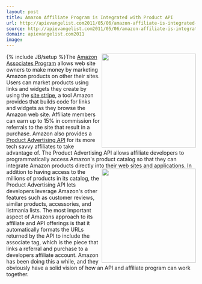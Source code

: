 ```yaml
---
layout: post
title: Amazon Affiliate Program is Integrated with Product API
url: http://apievangelist.com2011/05/06/amazon-affiliate-is-integrated-with-product-api/
source: http://apievangelist.com2011/05/06/amazon-affiliate-is-integrated-with-product-api/
domain: apievangelist.com2011
image: 
---
```

{% include JB/setup %}<img src="http://kinlane-productions.s3.amazonaws.com/amazon/affiliate/amazon-affiliates.png"  width="250" align="right" />The <a title="Amazon Associates Program" href="https://affiliate-program.amazon.com/">Amazon Associates Program</a> allows web site owners to make money by marketing Amazon products on other their sites.
Users can market products using links and widgets they create by using the <a title="site stripe" href="https://affiliate-program.amazon.com/gp/associates/help/stripe.html?ie=UTF8&amp;pf_rd_t=501&amp;ref_=amb_link_354365602_1&amp;pf_rd_m=ATVPDKIKX0DER&amp;pf_rd_p=&amp;pf_rd_s=assoc-right-2&amp;pf_rd_r=&amp;pf_rd_i=assoc_join_landing_blurb">site stripe</a>, a tool Amazon provides that builds code for links and widgets as they browse the Amazon web site.
Affiliate members can earn up to 15% in commission for referrals to the site that result in a purchase.
Amazon also provides a <a title="Product Advertising API" href="https://affiliate-program.amazon.com/gp/advertising/api/detail/main.html?ie=UTF8&amp;pf_rd_t=501&amp;ref_=amb_link_84018271_9&amp;pf_rd_m=ATVPDKIKX0DER&amp;pf_rd_p=&amp;pf_rd_s=assoc-right-1&amp;pf_rd_r=&amp;pf_rd_i=assoc_join_menu">Product Advertising API</a> for its more tech savvy affiliates to take advantage of.
The Product Advertising API allows affiliate developers to programmatically access Amazon's product catalog so that they can integrate Amazon products directly into their web sites and applications.<img src="http://kinlane-productions.s3.amazonaws.com/amazon/affiliate/amazon-affiliate-images.png"  width="250" align="right" />
In addition to having access to the millions of products in its catalog, the Product Advertising API lets developers leverage Amazon's other features such as customer reviews, similar products, accessories, and listmania lists.
The most important aspect of Amazons approach to its affiliate and API offerings is that it automatically formats the URLs returned by the API to include the associate tag, which is the piece that links a referral and purchase to a developers affiliate account.
Amazon has been doing this a while, and they obviously have a solid vision of how an API and affiliate program can work together.
